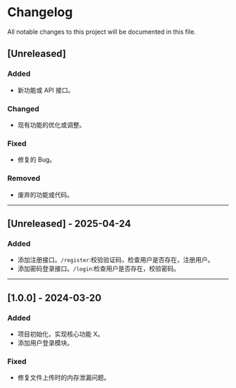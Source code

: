 # Changelog

All notable changes to this project will be documented in this file.

## [Unreleased]
### Added
- 新功能或 API 接口。
### Changed
- 现有功能的优化或调整。
### Fixed
- 修复的 Bug。
### Removed
- 废弃的功能或代码。

---
## [Unreleased] - 2025-04-24
### Added
- 添加注册接口。`/register`:校验验证码，检查用户是否存在，注册用户。
- 添加密码登录接口。`/login`:检查用户是否存在，校验密码。

---

## [1.0.0] - 2024-03-20
### Added
- 项目初始化，实现核心功能 X。
- 添加用户登录模块。
### Fixed
- 修复文件上传时的内存泄漏问题。